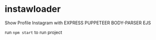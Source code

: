 # instawloader
Show Profile Instagram with EXPRESS PUPPETEER BODY-PARSER EJS

run `npm start` to run project

